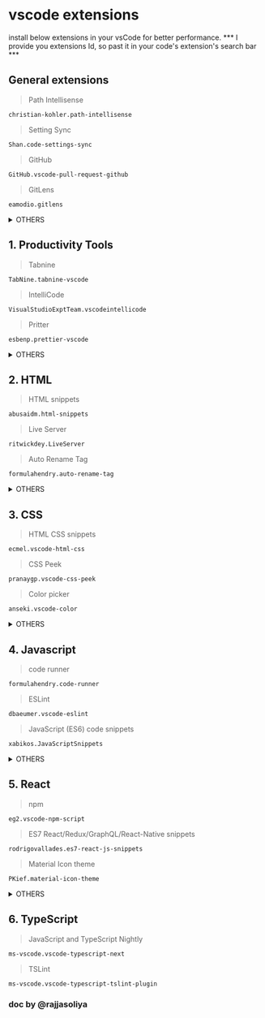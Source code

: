 # vscode extensions #
install below extensions in your vsCode for better performance.
*** I provide you extensions Id, so past it in your code's extension's search bar ***








## General extensions ##

>Path Intellisense
```
christian-kohler.path-intellisense
```
>Setting Sync
```
Shan.code-settings-sync
```
>GitHub
```
GitHub.vscode-pull-request-github
```
>GitLens
```
eamodio.gitlens
```

<details><summary>OTHERS</summary>
<p>

* live preview 

```
   ms-vscode.live-server
```


* code spell checker

```
streetsidesoftware.code-spell-checker
```

</p>
</details>

## 1. Productivity Tools ##
>Tabnine
```
TabNine.tabnine-vscode
```
 >IntelliCode
```
VisualStudioExptTeam.vscodeintellicode
```
 >Pritter
```
esbenp.prettier-vscode
```


<details><summary>OTHERS</summary>
<p>

* Beautify

```
HookyQR.beautify
```

</p>
</details>

## 2. HTML ##
> HTML snippets
 ```
abusaidm.html-snippets
 ```
>Live Server
```
ritwickdey.LiveServer
```
>Auto Rename Tag
```
formulahendry.auto-rename-tag
```

<details><summary>OTHERS</summary>
<p>

* Auto Close Tag 

```
formulahendry.auto-close-tag
```

</p>
</details>

 ## 3. CSS ##
 > HTML CSS snippets
```
ecmel.vscode-html-css
```
 >CSS Peek
 ```
 pranaygp.vscode-css-peek
 ```
 >Color picker
 ```
 anseki.vscode-color
 ```
<details><summary>OTHERS</summary>
<p>

* Tailwind CSS IntelliSense 

```
bradlc.vscode-tailwindcss
```

</p>
</details>
 

## 4. Javascript
>code runner
```
formulahendry.code-runner
```
>ESLint
```
dbaeumer.vscode-eslint
```
>JavaScript (ES6) code snippets
```
xabikos.JavaScriptSnippets
```

<details><summary>OTHERS</summary>
<p>

* Bracket Pair Colorizer 

```
CoenraadS.bracket-pair-colorizer
```

</p>
</details>

## 5. React ##
> npm
```
eg2.vscode-npm-script
```
>ES7 React/Redux/GraphQL/React-Native snippets
```
rodrigovallades.es7-react-js-snippets
```
>Material Icon theme
```
PKief.material-icon-theme
```

<details><summary>OTHERS</summary>
<p>

* Babel Javascript  

```
mgmcdermott.vscode-language-babel
```

*  REST client 

```
humao.rest-client
```

* Thunder Client 

```
rangav.vscode-thunder-client
```

</p>
</details>


## 6. TypeScript ##
>JavaScript and TypeScript Nightly
```
ms-vscode.vscode-typescript-next
```
>TSLint
```
ms-vscode.vscode-typescript-tslint-plugin
```

### doc by @rajjasoliya ###
